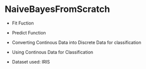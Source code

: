 # NaiveBayesFromScratch
- Fit Fuction
- Predict Function
- Converting Continous Data into Discrete Data for classification
- Using Continous Data for Classification

- Dataset used: IRIS

